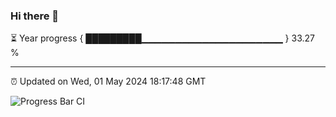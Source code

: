 ### Hi there 👋

⏳ Year progress { █████████▁▁▁▁▁▁▁▁▁▁▁▁▁▁▁▁▁▁▁▁▁ } 33.27 %

---

⏰ Updated on Wed, 01 May 2024 18:17:48 GMT

![Progress Bar CI](https://github.com/liununu/liununu/workflows/Progress%20Bar%20CI/badge.svg)
